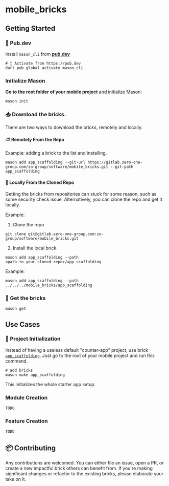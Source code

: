 # mobile_bricks

## Getting Started

### 🎯 Pub.dev
Install `mason_cli` from **[pub.dev](https://pub.dev/packages/mason_cli)**

```
# 🎯 Activate from https://pub.dev
dart pub global activate mason_cli
```

### Initialize Mason

**Go to the root folder of your mobile project** and initialize Mason:

```
mason init
```

### 📥 Download the bricks.

There are two ways to download the bricks, remotely and locally.

#### ⛅️ Remotely From the Repo

Example: adding a brick to the list and installing.

```
mason add app_scaffolding --git-url https://gitlab.zero-one-group.com/zo-group/software/mobile_bricks.git --git-path app_scaffolding

```

#### 💾 Locally From the Cloned Repo

Getting the bricks from repositories can stuck for some reason, such as some security check issue. Alternatively, you can clone the repo and get it locally.

Example:

1. Clone the repo

```
git clone git@gitlab.zero-one-group.com:zo-group/software/mobile_bricks.git
```

2. Install the local brick.

```
mason add app_scaffolding --path <path_to_your_cloned_repo>/app_scaffolding
```

Example:
```
mason add app_scaffolding --path ../../../mobile_bricks/app_scaffolding
```

### 🧱 Get the bricks

```
mason get
```

## Use Cases 

### 🚀 Project Initialization
Instead of having a useless default "counter-app" project, use brick [`app_scaffolding`](https://gitlab.zero-one-group.com/zo-group/software/mobile_bricks/-/tree/main/app_scaffolding). Just go to the root of your mobile project and run this command.

```
# add bricks
mason make app_scaffolding
```

This initializes the whole starter app setup.

### Module Creation

```
TODO
```

### Feature Creation

```
TODO
```

## 📦 Contributing
Any contributions are welcomed. You can either file an issue, open a PR, or create a new impactful brick others can benefit from.
If you're making significant changes or refactor to the existing bricks, please elaborate your take on it.








